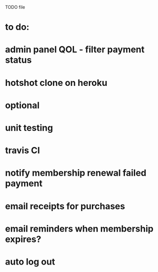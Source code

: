 TODO file

# to do:
# admin panel QOL - filter payment status
# hotshot clone on heroku

# optional
# unit testing
# travis CI
# notify membership renewal failed payment
# email receipts for purchases
# email reminders when membership expires?
# auto log out